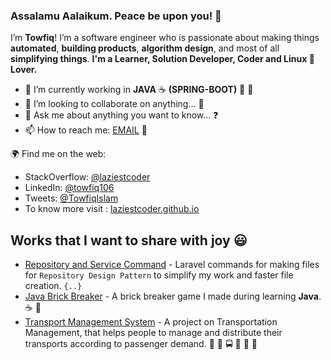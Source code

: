 ### Assalamu Aalaikum. Peace be upon you! 👋

I’m **Towfiq**!  I’m a software engineer who is passionate about making things **automated**, **building products**, 
**algorithm design**, and most of all **simplifying things**.
**I'm a Learner, Solution Developer, Coder and Linux 🐧 Lover.**

- 🔭 I’m currently working in **JAVA** :coffee: **(SPRING-BOOT)** :herb: :leaves:
- 👯 I’m looking to collaborate on anything... :revolving_hearts:
- 💬 Ask me about anything you want to know... :question:
- 📫 How to reach me: [EMAIL](towfiq.106@gmail.com) :email:

🌍 Find me on the web:

- StackOverflow: [@laziestcoder](https://stackoverflow.com/users/6688908/laziestcoder)
- LinkedIn: [@towfiq106](https://www.linkedin.com/in/towfiq106/)
- Tweets: [@TowfiqIslam](https://twitter.com/TowfiqIslam)
- To know more visit : [laziestcoder.github.io](https://laziestcoder.github.io/)

## Works that I want to share with joy :smiley:
- [Repository and Service Command](https://github.com/laziestcoder/RepositoryAndServiceCommand) - Laravel commands for 
making files for `Repository Design Pattern` to simplify my work and faster file creation. `{..}`
- [Java Brick Breaker](https://github.com/laziestcoder/JavaBrickBreaker) - A brick breaker game I made during learning
 **Java**. :coffee: :roller_coaster:
- [Transport Management System](https://github.com/laziestcoder/IIUC_Transport_Management_System) - A project on 
Transportation Management, that helps people to manage and distribute their transports according to passenger demand. :articulated_lorry: :bus: 
:oncoming_bus: :minibus: :truck: :trolleybus:

















<!-- - 🌱 I’m currently learning  **AWS** :sparkles:,  **SWAGGER** :chart: -->

<!--
**laziestcoder/laziestcoder** is a ✨ _special_ ✨ repository because its `README.md` (this file) appears on your GitHub profile.

Here are some ideas to get you started:

- 🔭 I’m currently working on ...
- 🌱 I’m currently learning ...
- 👯 I’m looking to collaborate on ...
- 🤔 I’m looking for help with ...
- 💬 Ask me about ...
- 📫 How to reach me: ...
- 😄 Pronouns: ...
- ⚡ Fun fact: ...
-->

